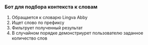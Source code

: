 ### Бот для подбора контекста к словам

1. Обращается к словарю Lingva Abby
2. Ищет слово по префиксу
3. Фильтрует полученный результат
4. В случайном порядке демонстриурет пользователю заданное количество слов
